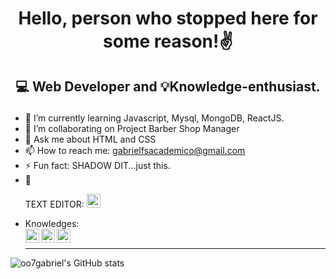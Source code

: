 
# <p align="center">Hello, person who stopped here for some reason!✌️</p> 
## <p align="center"> 💻 Web Developer and 💡Knowledge-enthusiast.</p>
- 🌱 I’m currently learning Javascript, Mysql, MongoDB, ReactJS.
- 👯 I’m collaborating on Project Barber Shop Manager
- 💬 Ask me about  HTML and CSS
- 📫 How to reach me: gabrielfsacademico@gmail.com
- ⚡ Fun fact: SHADOW DIT...just this.
-  💬<p>TEXT EDITOR: <img alt="Visual Studio Code"  width="22px" src="https://cdn.jsdelivr.net/npm/simple-icons@v3/icons/visualstudiocode.svg" /></p>
- Knowledges:<br><img align="left" alt="HTML5"  width="22px" src="https://cdn.jsdelivr.net/npm/simple-icons@v3/icons/html5.svg" /> <img align="left" alt="HTML5"  width="22px" src="https://cdn.jsdelivr.net/npm/simple-icons@v3/icons/css3.svg" /> <img align="left" alt="HTML5"  width="22px" src="https://cdn.jsdelivr.net/npm/simple-icons@v3/icons/javascript.svg" /><br><hr>

![oo7gabriel's GitHub stats](https://github-readme-stats.vercel.app/api?username=oo7gabriel&show_icons=true)

<!--
**oo7gabriel/oo7gabriel** is a ✨ _special_ ✨ repository because its `README.md` (this file) appears on your GitHub profile.

Here are some ideas to get you started:


- 🔭 I’m currently working on ...
- 🌱 I’m currently learning ...
- 👯 I’m looking to collaborate on ...
- 🤔 I’m looking for help with ...
- 💬 Ask me about ...
- 📫 How to reach me: ...
- 😄 Pronouns: ...
- ⚡ Fun fact: ...
-->
